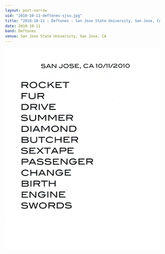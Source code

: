 ```yaml
---
layout: post-narrow
uid: "2010-10-11-deftones-sjsu.jpg"
title: "2010-10-11 : Deftones : San Jose State University, San Jose, CA"
date: 2010-10-11
band: Deftones
venue: San Jose State University, San Jose, CA
---
```


<div class="showcase">
  <img src="/img/2010/10/20101011-Deftones-SJSU.jpg" alt="2010-10-11-deftones-sjsu.jpg">
</div>
